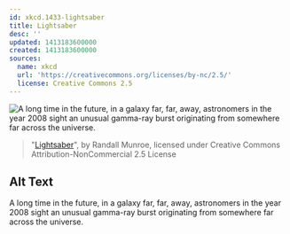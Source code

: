 ```yaml
---
id: xkcd.1433-lightsaber
title: Lightsaber
desc: ''
updated: 1413183600000
created: 1413183600000
sources:
  name: xkcd
  url: 'https://creativecommons.org/licenses/by-nc/2.5/'
  license: Creative Commons 2.5
---
```

![A long time in the future, in a galaxy far, far, away, astronomers in the year 2008 sight an unusual gamma-ray burst originating from somewhere far across the universe.](https://imgs.xkcd.com/comics/lightsaber.png)
> "[Lightsaber](https://xkcd.com/1433/)", by Randall Munroe, licensed under Creative Commons Attribution-NonCommercial 2.5 License

## Alt Text
A long time in the future, in a galaxy far, far, away, astronomers in the year 2008 sight an unusual gamma-ray burst originating from somewhere far across the universe.
